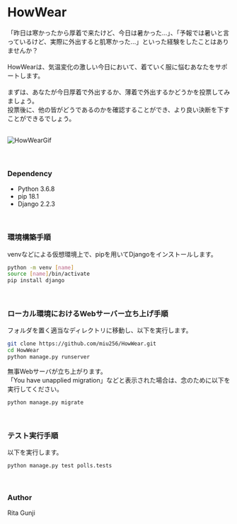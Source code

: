 # HowWear

「昨日は寒かったから厚着で来たけど、今日は暑かった...」、「予報では暑いと言っているけど、実際に外出すると肌寒かった...」といった経験をしたことはありませんか？  
<br>
HowWearは、気温変化の激しい今日において、着ていく服に悩むあなたをサポートします。  
<br>
まずは、あなたが今日厚着で外出するか、薄着で外出するかどうかを投票してみましょう。  
投票後に、他の皆がどうであるのかを確認することができ、より良い決断を下すことができるでしょう。    
<br>

![HowWearGif](https://user-images.githubusercontent.com/48997441/61196959-10d02280-a70d-11e9-80b0-3365707d127a.gif)  
<br>
<br>


### Dependency  
* Python 3.6.8  
* pip 18.1  
* Django 2.2.3  
<br>

### 環境構築手順  
venvなどによる仮想環境上で、pipを用いてDjangoをインストールします。
```bash
python -m venv [name]
source [name]/bin/activate
pip install django
```  
<br>

### ローカル環境におけるWebサーバー立ち上げ手順  
フォルダを置く適当なディレクトリに移動し、以下を実行します。  
```bash
git clone https://github.com/miu256/HowWear.git
cd HowWear
python manage.py runserver
```  
無事Webサーバが立ち上がります。  
「You have unapplied migration」などと表示された場合は、念のために以下を実行してください。  
```bash
python manage.py migrate
```  
<br>

### テスト実行手順
以下を実行します。  
```bash
python manage.py test polls.tests
```  
<br>

### Author  
Rita Gunji
